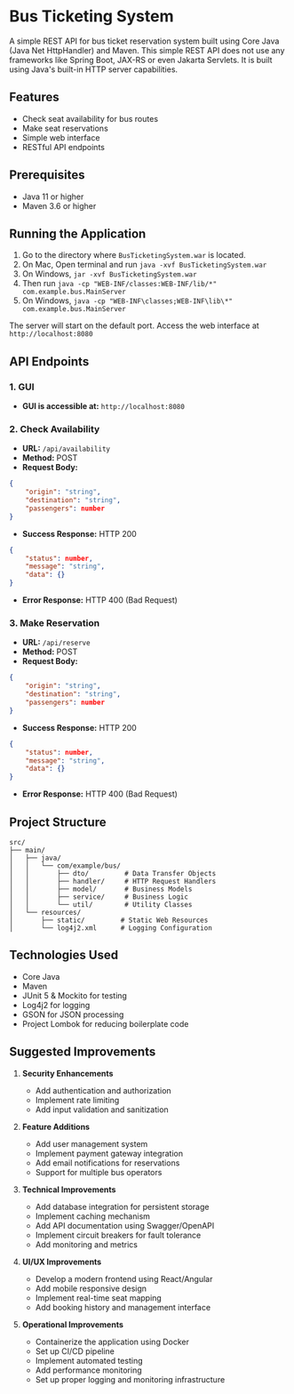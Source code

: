 # Bus Ticketing System

A simple REST API for bus ticket reservation system built using Core Java (Java Net HttpHandler) and Maven.
This simple REST API does not use any frameworks like Spring Boot, JAX-RS or even Jakarta Servlets. It is built using Java's built-in HTTP server capabilities.

## Features

- Check seat availability for bus routes
- Make seat reservations
- Simple web interface
- RESTful API endpoints

## Prerequisites

- Java 11 or higher
- Maven 3.6 or higher

## Running the Application

1. Go to the directory where `BusTicketingSystem.war` is located.
2. On Mac, Open terminal and run `java -xvf BusTicketingSystem.war`
3. On Windows, `jar -xvf BusTicketingSystem.war`
4. Then run `java -cp "WEB-INF/classes:WEB-INF/lib/*" com.example.bus.MainServer`
5. On Windows, `java -cp "WEB-INF\classes;WEB-INF\lib\*" com.example.bus.MainServer`


The server will start on the default port. Access the web interface at `http://localhost:8080`

## API Endpoints

### 1. GUI
- **GUI is accessible at:** `http://localhost:8080`

### 2. Check Availability
- **URL:** `/api/availability`
- **Method:** POST
- **Request Body:**
```json
{
    "origin": "string",
    "destination": "string",
    "passengers": number
}
```
- **Success Response:** HTTP 200
```json
{
    "status": number,
    "message": "string",
    "data": {}
}
```
- **Error Response:** HTTP 400 (Bad Request)

### 3. Make Reservation
- **URL:** `/api/reserve`
- **Method:** POST
- **Request Body:**
```json
{
    "origin": "string",
    "destination": "string",
    "passengers": number
}
```
- **Success Response:** HTTP 200
```json
{
    "status": number,
    "message": "string",
    "data": {}
}
```
- **Error Response:** HTTP 400 (Bad Request)

## Project Structure

```
src/
├── main/
│   ├── java/
│   │   └── com/example/bus/
│   │       ├── dto/         # Data Transfer Objects
│   │       ├── handler/     # HTTP Request Handlers
│   │       ├── model/       # Business Models
│   │       ├── service/     # Business Logic
│   │       └── util/        # Utility Classes
│   └── resources/
│       ├── static/         # Static Web Resources
│       └── log4j2.xml      # Logging Configuration
```

## Technologies Used

- Core Java
- Maven
- JUnit 5 & Mockito for testing
- Log4j2 for logging
- GSON for JSON processing
- Project Lombok for reducing boilerplate code

## Suggested Improvements

1. **Security Enhancements**
   - Add authentication and authorization
   - Implement rate limiting
   - Add input validation and sanitization

2. **Feature Additions**
   - Add user management system
   - Implement payment gateway integration
   - Add email notifications for reservations
   - Support for multiple bus operators

3. **Technical Improvements**
   - Add database integration for persistent storage
   - Implement caching mechanism
   - Add API documentation using Swagger/OpenAPI
   - Implement circuit breakers for fault tolerance
   - Add monitoring and metrics

4. **UI/UX Improvements**
   - Develop a modern frontend using React/Angular
   - Add mobile responsive design
   - Implement real-time seat mapping
   - Add booking history and management interface

5. **Operational Improvements**
   - Containerize the application using Docker
   - Set up CI/CD pipeline
   - Implement automated testing
   - Add performance monitoring
   - Set up proper logging and monitoring infrastructure
